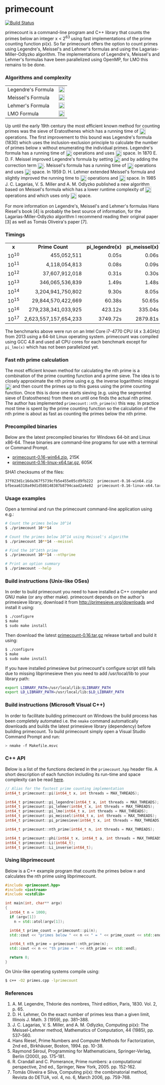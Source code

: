 primecount
==========
[![Build Status](https://travis-ci.org/kimwalisch/primecount.svg)](https://travis-ci.org/kimwalisch/primecount)

primecount is a command-line program and C++ library that counts the primes
below an integer x&nbsp;<&nbsp;2<sup>63</sup> using fast implementations
of the prime counting function pi(x). So far primecount offers the option
to count primes using Legendre's, Meissel's and Lehmer's formulas and using
the Lagarias-Miller-Odlyzko algorithm. The implementations of Legendre's,
Meissel's and Lehmer's formulas have been parallelized using OpenMP, for
LMO this remains to be done.

### Algorithms and complexity

<table>
  <tr>
    <td>Legendre's Formula</td>
    <td><img src="http://kimwalisch.github.io/primecount/formulas/pi_legendre.svg" height="20" align="absmiddle"/></td>
  </tr>
  <tr>
    <td>Meissel's Formula</td>
    <td><img src="http://kimwalisch.github.io/primecount/formulas/pi_meissel.svg" height="20" align="absmiddle"/></td>
  </tr>
  <tr>
    <td>Lehmer's Formula</td>
    <td><img src="http://kimwalisch.github.io/primecount/formulas/pi_lehmer.svg" height="20" align="absmiddle"/></td>
  </tr>
  <tr>
    <td>LMO Formula</td>
    <td><img src="http://kimwalisch.github.io/primecount/formulas/pi_lmo.svg" height="20" align="absmiddle"/></td>
  </tr>
</table>

<p>Up until the early 19th century the most efficient known method for counting
primes was the sieve of Eratosthenes which has a running time of
<img src="http://kimwalisch.github.io/primecount/formulas/Oxlnlnx.svg" height="20" align="absmiddle"/>
operations. The first improvement to this bound was Legendre's formula (1830)
which uses the inclusion-exclusion principle to calculate the number of primes
below x without enumerating the individual primes. Legendre's formula has a
running time of
<img src="http://kimwalisch.github.io/primecount/formulas/Ox.svg" height="20" align="absmiddle"/>
operations and uses
<img src="http://kimwalisch.github.io/primecount/formulas/Osqrtx.svg" height="20" align="absmiddle"/>
space. In 1870 E. D. F. Meissel improved Legendre's formula by setting
<img src="http://kimwalisch.github.io/primecount/formulas/apisqrt3x.svg" height="20" align="absmiddle"/>
and by adding the correction term
<img src="http://kimwalisch.github.io/primecount/formulas/P2xa.svg" height="20" align="absmiddle"/>.
Meissel's formula has a running time of
<img src="http://kimwalisch.github.io/primecount/formulas/Omeissel.svg" height="20" align="absmiddle"/>
operations and uses
<img src="http://kimwalisch.github.io/primecount/formulas/Osqrtxlnx.svg" height="20" align="absmiddle"/>
space. In 1959 D. H. Lehmer extended Meissel's formula and slightly improved the running time to
<img src="http://kimwalisch.github.io/primecount/formulas/Olehmer.svg" height="20" align="absmiddle"/>
operations and
<img src="http://kimwalisch.github.io/primecount/formulas/Osqrtxlnx.svg" height="20" align="absmiddle"/>
space. In 1985 J. C. Lagarias, V. S. Miller and A. M. Odlyzko published a new
algorithm based on Meissel's formula which has a lower runtime complexity of
<img src="http://kimwalisch.github.io/primecount/formulas/Oroot23x.svg" height="20" align="absmiddle"/>
operations and which uses only
<img src="http://kimwalisch.github.io/primecount/formulas/Oroot13x.svg" height="20" align="absmiddle"/>
space.</p>
<p>For more information on Legendre's, Meissel's and Lehmer's formulas Hans
Riesel's book [4] is probably the best source of information, for the
Lagarias-Miller-Odlyzko algorithm I recommend reading their original paper
[3] as well as Tomás Oliveira's paper [7].

### Timings

<table>
  <tr align="center">
    <td><b>x</b></td>
    <td><b>Prime Count</b></td>
    <td><b>pi_legendre(x)</b></td>
    <td><b>pi_meissel(x)</b></td>
    <td><b>pi_lehmer(x)</b></td>
    <td><b>pi_lmo(x)</b></td>
  </tr>
  <tr align="right">
    <td>10<sup>10</sup></td>
    <td>455,052,511</td>
    <td>0.05s</td>
    <td>0.06s</td>
    <td>0.03s</td>
    <td>0.05s</td>
  </tr>
  <tr align="right">
    <td>10<sup>11</sup></td>
    <td>4,118,054,813</td>
    <td>0.08s</td>
    <td>0.09s</td>
    <td>0.06s</td>
    <td>0.12s</td>
  </tr>
  <tr align="right">
    <td>10<sup>12</sup></td>
    <td>37,607,912,018</td>
    <td>0.31s</td>
    <td>0.30s</td>
    <td>0.23s</td>
    <td>0.44s</td>
  </tr>
  <tr align="right">
    <td>10<sup>13</sup></td>
    <td>346,065,536,839</td>
    <td>1.49s</td>
    <td>1.48s</td>
    <td>1.03s</td>
    <td>1.98s</td>
  </tr>
  <tr align="right">
    <td>10<sup>14</sup></td>
    <td>3,204,941,750,802</td>
    <td>9.30s</td>
    <td>8.05s</td>
    <td>5.11s</td>
    <td>8.89s</td>
  </tr>
  <tr align="right">
    <td>10<sup>15</sup></td>
    <td>29,844,570,422,669</td>
    <td>60.38s</td>
    <td>50.65s</td>
    <td>28.33s</td>
    <td>41.91s</td>
  </tr>
  <tr align="right">
    <td>10<sup>16</sup></td>
    <td>279,238,341,033,925</td>
    <td>423.12s</td>
    <td>335.04s</td>
    <td>176.29s</td>
    <td>193.12s</td>
  </tr>
  <tr align="right">
    <td>10<sup>17</sup></td>
    <td>2,623,557,157,654,233</td>
    <td>3749.72s</td>
    <td>2879.81s</td>
    <td>1335.85s</td>
    <td>902.08s</td>
  </tr>
</table>

The benchmarks above were run on an Intel Core i7-4770 CPU (4 x 3.4GHz) from
2013 using a 64-bit Linux operating system. primecount was compiled using GCC
4.8 and used all CPU cores for each benchmark except for ```pi_lmo(x)``` which
has not been parallelized yet.

### Fast nth prime calculation

The most efficient known method for calculating the nth prime is a combination
of the prime counting function and a prime sieve. The idea is to closely
approximate the nth prime using e.g. the inverse logarithmic integral
<img src="http://kimwalisch.github.io/primecount/formulas/Li-1n.svg" height="20" align="absmiddle"/>
and then count the primes up to this guess using the prime counting function.
Once this is done one starts sieving (e.g. using the segmented sieve of
Eratosthenes) from there on until one finds the actual nth prime. The author
has implemented ```primecount::nth_prime(n)``` this way. In practice most time
is spent by the prime counting function so the calculation of the nth prime is
about as fast as counting the primes below the nth prime.

### Precompiled binaries

Below are the latest precompiled binaries for Windows 64-bit and Linux x86-64.
These binaries are command-line programs for use with a terminal or Command
Prompt.

* <a href="http://dl.bintray.com/kimwalisch/primecount/primecount-0.16-win64.zip">primecount-0.16-win64.zip</a>, 215K
* <a href="http://dl.bintray.com/kimwalisch/primecount/primecount-0.16-linux-x64.tar.gz">primecount-0.16-linux-x64.tar.gz</a>, 605K

SHA1 checksums of the files:
```sh
37f023d1c16da367f5739cfb5e455e05cd9fb222  primecount-0.16-win64.zip
bfbeaa6310a49d1d588148387b8794caad2a4e82  primecount-0.16-linux-x64.tar.gz
```

### Usage examples
Open a terminal and run the primecount command-line application using e.g.:
```sh
# Count the primes below 10^14
$ ./primecount 10**14

# Count the primes below 10^14 using Meissel's algorithm
$ ./primecount 10**14 --meissel

# Find the 10^14th prime
$ ./primecount 10**14 --nthprime

# Print an option summary
$ ./primecount --help
```

### Build instructions (Unix-like OSes)
In order to build primecount you need to have installed a C++ compiler and
GNU make (or any other make). primecount depends on the author's primesieve
library, download it from http://primesieve.org/downloads
and install it using:
```sh
$ ./configure
$ make
$ sudo make install
```
Then download the latest
<a href="http://dl.bintray.com/kimwalisch/primecount/primecount-0.16.tar.gz">primecount-0.16.tar.gz</a>
release tarball and build it using:
```sh
$ ./configure
$ make
$ sudo make install
```
If you have installed primesieve but primecount's configure script still fails
due to missing libprimesieve then you need to add /usr/local/lib to your library
path:
```sh
export LIBRARY_PATH=/usr/local/lib:$LIBRARY_PATH
export LD_LIBRARY_PATH=/usr/local/lib:$LD_LIBRARY_PATH
```

### Build instructions (Microsoft Visual C++)
In order to facilitate building primecount on Windows the build process has been
completely automated i.e. the ```nmake``` command automatically downloads and
builds the latest primesieve library (dependency) before building primecount. To
build primecount simply open a Visual Studio Command Prompt and run:
```sh
> nmake -f Makefile.msvc
```

### C++ API
Below is a list of the functions declared in the ````primecount.hpp```` header
file. A short description of each function including its run-time and space
complexity can be read <a href="include/primecount.hpp">here</a>.

```C++
// Alias for the fastest prime counting implementation
int64_t primecount::pi(int64_t x, int threads = MAX_THREADS);

int64_t primecount::pi_legendre(int64_t x, int threads = MAX_THREADS);
int64_t primecount::pi_lehmer(int64_t x, int threads = MAX_THREADS);
int64_t primecount::pi_lmo(int64_t x, int threads = MAX_THREADS);
int64_t primecount::pi_meissel(int64_t x, int threads = MAX_THREADS);
int64_t primecount::pi_primesieve(int64_t x, int threads = MAX_THREADS);

int64_t primecount::nth_prime(int64_t n, int threads = MAX_THREADS);

int64_t primecount::phi(int64_t x, int64_t a, int threads = MAX_THREADS);
int64_t primecount::Li(int64_t);
int64_t primecount::Li_inverse(int64_t);
```

### Using libprimecount
Below is a C++ example program that counts the primes below n and calculates
the nth prime using libprimecount.

```C++
#include <primecount.hpp>
#include <iostream>
#include <cstdlib>

int main(int, char** argv)
{
  int64_t n = 1000;
  if (argv[1])
    n = std::atol(argv[1]);

  int64_t prime_count = primecount::pi(n);
  std::cout << "primes below " << n << " = " << prime_count << std::endl;

  int64_t nth_prime = primecount::nth_prime(n);
  std::cout << n << "th prime = " << nth_prime << std::endl;

  return 0;
}
```

On Unix-like operating systems compile using:
```sh
$ c++ -O2 primes.cpp -lprimecount
```

### References
1. A. M. Legendre, Théorie des nombres, Third edition, Paris, 1830. Vol. 2, p. 65.
2. D. H. Lehmer, On the exact number of primes less than a given limit, Illinois J. Math. 3 (1959), pp. 381–388.
3. J. C. Lagarias, V. S. Miller, and A. M. Odlyzko, Computing pi(x): The Meissel-Lehmer method, Mathematics of Computation, 44 (1985), pp. 537–560.
4. Hans Riesel, Prime Numbers and Computer Methods for Factorization, 2nd ed., Birkhäuser, Boston, 1994. pp. 10-38.
5. Raymond Séroul, Programming for Mathematicians, Springer-Verlag, Berlin (2000), pp. 175-181.
6. R. Crandall and C. Pomerance, Prime numbers: a computational perspective, 2nd ed., Springer, New York, 2005. pp. 152-162.
7. Tomás Oliveira e Silva, Computing pi(x): the combinatorial method, Revista do DETUA, vol. 4, no. 6, March 2006, pp. 759-768.
